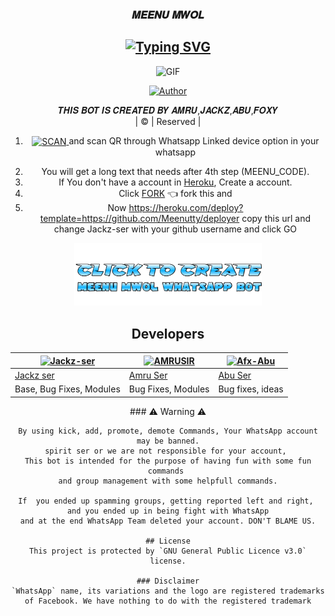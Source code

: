 <h3 align="center"> 𝑴𝑬𝑬𝑵𝑼 𝑴𝑾𝑶𝑳 </h3>

<div align="center">

## [![Typing SVG](https://readme-typing-svg.herokuapp.com?font=Rockstar-Extrabold&color=G52F33&lines=𝙒𝙀𝙇𝘾𝙊𝙈𝙀+𝙏𝙊+𝙈𝙀𝙀𝙉𝙐+𝙈𝙒𝙊𝙇+𝙒𝘼+𝘽𝙊𝙏+𝙍𝙀𝙋𝙊.;𝘾𝙍𝙀𝘼𝙏𝙀𝘿+𝘽𝙔+𝙅𝘼𝘾𝙆𝙕,𝘼𝙈𝙍𝙐,𝘼𝘽𝙐,𝙁𝙊𝙓𝙔;𝙏𝙃𝙄𝙎+𝙄𝙎+𝘼+𝘽𝙂𝙈+𝙎𝙏𝙄𝘾𝙆𝙀𝙍+𝘽𝙊𝙏;𝙒𝙄𝙏𝙃+𝙈𝙊𝙍𝙀+𝙁𝙀𝘼𝙏𝙐𝙍𝙀𝙎;𝙏𝙃𝘼𝙉𝙆𝙎+𝙁𝙊𝙍+𝙑𝙄𝙎𝙄𝙏𝙄𝙉𝙂+𝙊𝙐𝙍+𝙂𝙄𝙏)](https://git.io/typing-svg)

 </a>
</p>
<div align="center">
  <p align="center">
<img src="https://i.imgur.com/iRHtj0m.jpeg?cid=790b7611a48d56eec88e20cfedb2c8be6e08c0fde3f8fe72&rid=giphy.gif&ct=g.gif" alt="GIF" width="300" height="275"/>
</p>
  <p align="center">
<a href="https://github.com/Meenutty"><img title="Author" src="https://img.shields.io/badge/Author - MEENUTTY-cyberchekuthan/Amalser_v2?color=blue&style=for-the-badge&logo=whatsapp"></a>
</p>
</div>
<p align="center">
𝑻𝑯𝑰𝑺 𝑩𝑶𝑻 𝑰𝑺 𝑪𝑹𝑬𝑨𝑻𝑬𝑫 𝑩𝒀 𝑨𝑴𝑹𝑼,𝑱𝑨𝑪𝑲𝒁,𝑨𝑩𝑼,𝑭𝑶𝑿𝒀
    <br>
       | © |
        Reserved |
    <br> 


 1) <a href="https://replit.com/@BLAICN/Meenu-Qr?v=1" target="blank"> <img align="center" alt="SCAN" height="112" width="310"/> </a> and scan QR through Whatsapp Linked device option in your whatsapp
2. You will get a long text that needs after 4th step (MEENU_CODE).
3. If You don't have a account in [Heroku](https://signup.heroku.com/), Create a account.
4. Click [FORK](https://github.com/Jackz-ser/deployer/fork) 👈 fork this and 
5. Now https://heroku.com/deploy?template=https://github.com/Meenutty/deployer copy this url and change Jackz-ser with your github username and click GO<br>
</p>

<a href="https://meenu-mwol.yolasite.com/"><img title="CLICK HERE TO CREATE BOT" src="./photos/bot.png" width=300 height=100></a>



## Developers
  <div align="center">
    
  [![Jackz-ser](https://github.com/Jackz-ser.png?size=100)](https://github.com/Jackz-ser) | [![AMRUSIR](https://github.com/AMRUSIR.png?size=100)](https://github.com/AMRUSIR) | [![Afx-Abu](https://github.com/Afx-Abu.png?size=100)](https://github.com/Afx-Abu) 
----|----|----
[Jackz ser](https://github.com/Jackz-ser) | [Amru Ser](https://github.com/AMRUSIR) | [Abu Ser](https://github.com/Afx-Abu)
Base, Bug Fixes, Modules | Bug Fixes, Modules | Bug fixes, ideas
  </div>
### ⚠ Warning ⚠

```
By using kick, add, promote, demote Commands, Your WhatsApp account may be banned.
spirit ser or we are not responsible for your account, 
This bot is intended for the purpose of having fun with some fun commands 
and group management with some helpfull commands.

If  you ended up spamming groups, getting reported left and right, 
and you ended up in being fight with WhatsApp
and at the end WhatsApp Team deleted your account. DON'T BLAME US.

## License
This project is protected by `GNU General Public Licence v3.0` license.

### Disclaimer
`WhatsApp` name, its variations and the logo are registered trademarks of Facebook. We have nothing to do with the registered trademark
